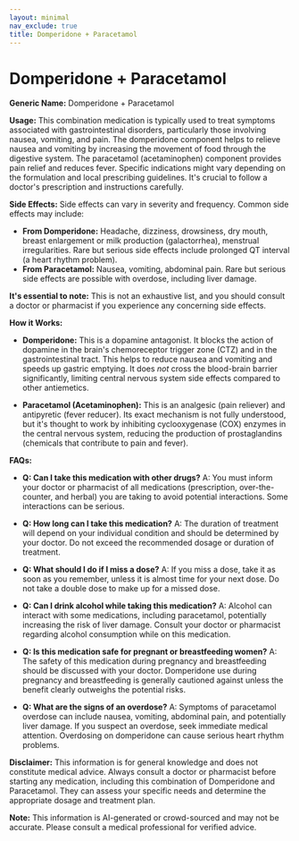 ```yaml
---
layout: minimal
nav_exclude: true
title: Domperidone + Paracetamol
---
```


# Domperidone + Paracetamol

**Generic Name:** Domperidone + Paracetamol

**Usage:** This combination medication is typically used to treat symptoms associated with gastrointestinal disorders, particularly those involving nausea, vomiting, and pain.  The domperidone component helps to relieve nausea and vomiting by increasing the movement of food through the digestive system. The paracetamol (acetaminophen) component provides pain relief and reduces fever.  Specific indications might vary depending on the formulation and local prescribing guidelines.  It's crucial to follow a doctor's prescription and instructions carefully.

**Side Effects:**  Side effects can vary in severity and frequency. Common side effects may include:

* **From Domperidone:**  Headache, dizziness, drowsiness, dry mouth, breast enlargement or milk production (galactorrhea), menstrual irregularities.  Rare but serious side effects include prolonged QT interval (a heart rhythm problem).
* **From Paracetamol:**  Nausea, vomiting, abdominal pain.  Rare but serious side effects are possible with overdose, including liver damage.

**It's essential to note:** This is not an exhaustive list, and you should consult a doctor or pharmacist if you experience any concerning side effects.

**How it Works:**

* **Domperidone:** This is a dopamine antagonist. It blocks the action of dopamine in the brain's chemoreceptor trigger zone (CTZ) and in the gastrointestinal tract.  This helps to reduce nausea and vomiting and speeds up gastric emptying.  It does *not* cross the blood-brain barrier significantly, limiting central nervous system side effects compared to other antiemetics.

* **Paracetamol (Acetaminophen):** This is an analgesic (pain reliever) and antipyretic (fever reducer).  Its exact mechanism is not fully understood, but it's thought to work by inhibiting cyclooxygenase (COX) enzymes in the central nervous system, reducing the production of prostaglandins (chemicals that contribute to pain and fever).

**FAQs:**

* **Q: Can I take this medication with other drugs?** A:  You must inform your doctor or pharmacist of all medications (prescription, over-the-counter, and herbal) you are taking to avoid potential interactions.  Some interactions can be serious.

* **Q: How long can I take this medication?** A:  The duration of treatment will depend on your individual condition and should be determined by your doctor. Do not exceed the recommended dosage or duration of treatment.

* **Q: What should I do if I miss a dose?** A:  If you miss a dose, take it as soon as you remember, unless it is almost time for your next dose. Do not take a double dose to make up for a missed dose.

* **Q: Can I drink alcohol while taking this medication?** A:  Alcohol can interact with some medications, including paracetamol, potentially increasing the risk of liver damage. Consult your doctor or pharmacist regarding alcohol consumption while on this medication.

* **Q:  Is this medication safe for pregnant or breastfeeding women?** A:  The safety of this medication during pregnancy and breastfeeding should be discussed with your doctor.  Domperidone use during pregnancy and breastfeeding is generally cautioned against unless the benefit clearly outweighs the potential risks.

* **Q: What are the signs of an overdose?** A:  Symptoms of paracetamol overdose can include nausea, vomiting, abdominal pain, and potentially liver damage.  If you suspect an overdose, seek immediate medical attention.  Overdosing on domperidone can cause serious heart rhythm problems.


**Disclaimer:** This information is for general knowledge and does not constitute medical advice.  Always consult a doctor or pharmacist before starting any medication, including this combination of Domperidone and Paracetamol.  They can assess your specific needs and determine the appropriate dosage and treatment plan.


**Note:** This information is AI-generated or crowd-sourced and may not be accurate. Please consult a medical professional for verified advice.